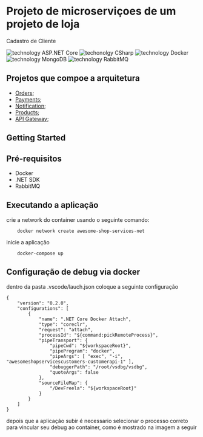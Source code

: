 # Projeto de microserviçoes de um projeto de loja

Cadastro de Cliente

![technology ASP.NET Core](https://img.shields.io/badge/techonolgy-ASP.NET_core-blue)
![techonolgy CSharp](https://img.shields.io/badge/techonolgy-CSharp-blueviolet)
![technology Docker](https://img.shields.io/badge/techonolgy-Docker-blue)
![technology MongoDB](https://img.shields.io/badge/techonolgy-MongoDB-brightgreen)
![technology RabbitMQ](https://img.shields.io/badge/techonolgy-RabbitMQ-orange)

## Projetos que compoe a arquitetura

 * [Orders](https://github.com/juniorjrjl/AwesomeShop.Services.Orders);
 * [Payments](https://github.com/juniorjrjl/AwesomeShop.Services.Payments);
 * [Notification](https://github.com/juniorjrjl/AwesomeShop.Services.Notifications);
 * [Products](https://github.com/juniorjrjl/AwesomeShop.Services.Products);
 * [API Gateway](https://github.com/juniorjrjl/AwesomeShop.Services.APIGateway);

## Getting Started

## Pré-requisitos

- Docker
- .NET SDK
- RabbitMQ

## Executando a aplicação

crie a network do container usando o seguinte comando:

```
    docker network create awesome-shop-services-net
```


inicie a aplicação

```
    docker-compose up
```

## Configuração de debug via docker

dentro da pasta .vscode/lauch.json coloque a seguinte configuração

```
{
    "version": "0.2.0",
    "configurations": [
        {
            "name": ".NET Core Docker Attach",
            "type": "coreclr",
            "request": "attach",
            "processId": "${command:pickRemoteProcess}",
            "pipeTransport": {
                "pipeCwd": "${workspaceRoot}",
                "pipeProgram": "docker",
                "pipeArgs": [ "exec", "-i", "awesomeshopservicescustomers-customerapi-1" ],
                "debuggerPath": "/root/vsdbg/vsdbg",
                "quoteArgs": false
            },
            "sourceFileMap": {
                "/DevFreela": "${workspaceRoot}"
            }
        }
    ]
}

```

depois que a aplicação subir é necessario selecionar o processo correto para vincular seu debug ao container, como é mostrado na imagem a seguir
